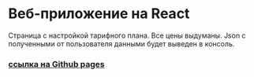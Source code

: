 # Веб-приложение на React
Страница с настройкой тарифного плана.
Все цены выдуманы.
Json с полученными от пользователя данными будет выведен в консоль.

### [ссылка на Github pages](Riiru.github.io/Configure-tariff)

